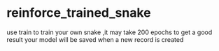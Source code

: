 # reinforce_trained_snake
use train to train your own snake ,it may take 200 epochs to get a good result
your model will be saved when a new record is created
